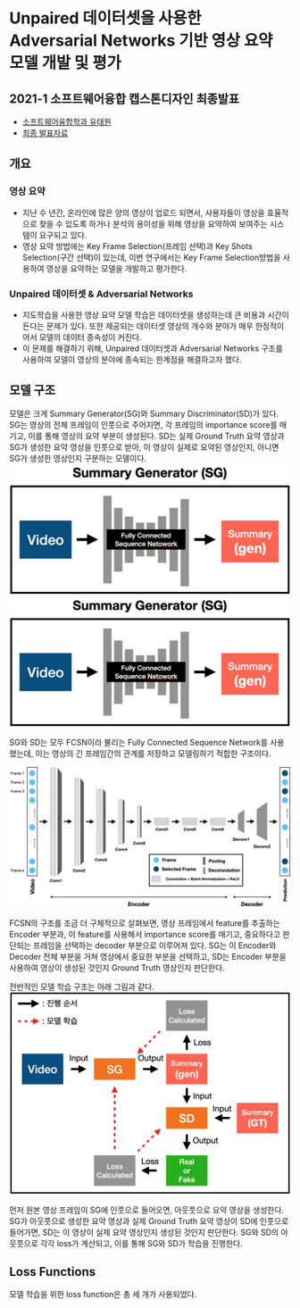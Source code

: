 # Unpaired 데이터셋을 사용한 Adversarial Networks 기반 영상 요약 모델 개발 및 평가
## 2021-1 소프트웨어융합 캡스톤디자인 최종발표
* [소프트웨어융합학과 유태원](https://twy00.github.io)
* [최종 발표자료](https://github.com/twy00/swcon-capstone-design/blob/main/presentation/final_presentation.pdf)

## 개요
### 영상 요약
* 지난 수 년간, 온라인에 많은 양의 영상이 업로드 되면서, 사용자들이 영상을 효율적으로 찾을 수 있도록 하거나 분석의 용이성을 위해 영상을 요약하여 보여주는 시스템이 요구되고 있다.
* 영상 요약 방법에는 Key Frame Selection(프레임 선택)과 Key Shots Selection(구간 선택)이 있는데, 이번 연구에서는 Key Frame Selection방법을 사용하여 영상을 요약하는 모델을 개발하고 평가한다.
### Unpaired 데이터셋 & Adversarial Networks
* 지도학습을 사용한 영상 요약 모델 학습은 데이터셋을 생성하는데 큰 비용과 시간이 든다는 문제가 있다. 또한 제공되는 데이터셋 영상의 개수와 분야가 매우 한정적이어서 모델의 데이터 종속성이 커진다.
* 이 문제를 해결하기 위해, Unpaired 데이터셋과 Adversarial Networks 구조를 사용하여 모델이 영상의 분야에 종속되는 한계점을 해결하고자 했다.

## 모델 구조
모델은 크게 Summary Generator(SG)와 Summary Discriminator(SD)가 있다.
SG는 영상의 전체 프레임이 인풋으로 주어지면, 각 프레임의 importance score를 매기고, 이를 통해 영상의 요약 부분이 생성된다. 
SD는 실제 Ground Truth 요약 영상과 SG가 생성한 요약 영상을 인풋으로 받아, 이 영상이 실제로 요약된 영상인지, 아니면 SG가 생성한 영상인지 구분하는 모델이다.
![Summary Generator(SG) 구조 ](https://github.com/twy00/swcon-capstone-design/blob/main/presentation/SG.png)
![Summary Discriminator(SD) 구조 ](https://github.com/twy00/swcon-capstone-design/blob/main/presentation/SG.png)

SG와 SD는 모두 FCSN이라 불리는 Fully Connected Sequence Network를 사용했는데, 이는 영상의 긴 프레임간의 관계를 저장하고 모델링하기 적합한 구조이다.

![Fully Connected Sequence Network(FCSN) 구조 ](https://github.com/twy00/swcon-capstone-design/blob/main/presentation/FCSN.png)

FCSN의 구조를 조금 더 구체적으로 살펴보면, 영상 프레임에서 feature를 추출하는 Encoder 부분과, 
이 feature를 사용해서 importance score를 매기고, 중요하다고 판단되는 프레임을 선택하는 decoder 부분으로 이루어져 있다. 
SG는 이 Encoder와 Decoder 전체 부분을 거쳐 영상에서 중요한 부분을 선택하고, SD는 Encoder 부분을 사용하여 영상이 생성된 것인지 Ground Truth 영상인지 판단한다.

전반적인 모델 학습 구조는 아래 그림과 같다.
![모델 학습 구조](https://github.com/twy00/swcon-capstone-design/blob/main/presentation/Framework.png)

먼저 원본 영상 프레임이 SG에 인풋으로 들어오면, 아웃풋으로 요약 영상을 생성한다.
SG가 아웃풋으로 생성한 요약 영상과 실제 Ground Truth 요약 영상이 SD에 인풋으로 들어가면, SD는 이 영상이 실제 요약 영상인지 생성된 것인지 판단한다.
SG와 SD의 아웃풋으로 각각 loss가 계산되고, 이를 통해 SG와 SD가 학습을 진행한다.

## Loss Functions
모델 학습을 위한 loss function은 총 세 개가 사용되었다.

